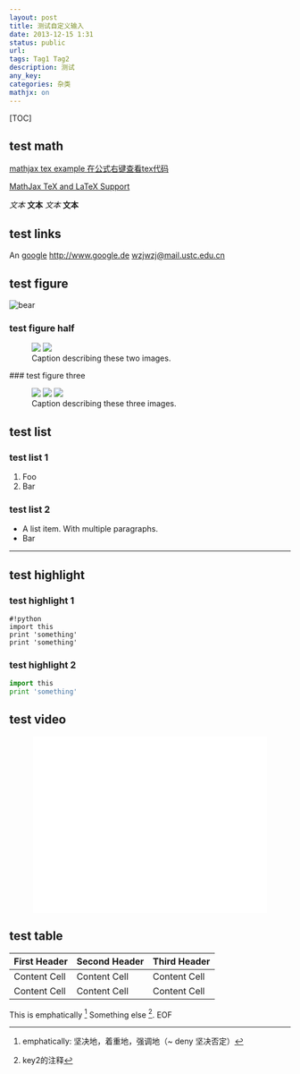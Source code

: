 ```yaml
---
layout: post
title: 测试自定义输入
date: 2013-12-15 1:31
status: public
url:
tags: Tag1 Tag2
description: 测试
any_key:
categories: 杂类
mathjx: on
---
```

<script type="text/javascript">document.write("<div id='toc'>")</script>
[TOC]
<script type="text/javascript">document.write("</div>") </script>

## test math

[mathjax tex example 在公式右键查看tex代码](http://www.mathjax.org/demos/tex-samples/)

<script type="math/tex; mode=display">
\left( \sum_{k=1}^n a_k b_k \right)^2  \\ \sqrt{3x-1}+(1+x)^2     
</script>


[MathJax TeX and LaTeX Support](http://docs.mathjax.org/en/latest/tex.html)

<script type="math/tex; mode=display">
     \begin{aligned}
     \nabla \times \vec{\mathbf{B}} -\, \frac1c\, \frac{\partial\vec{\mathbf{E}}}{\partial t} & = \frac{4\pi}{c}\vec{\mathbf{j}}   \\\
      \nabla \cdot \vec{\mathbf{E}} & = 4 \pi \rho   \\\
     \nabla \times \vec{\mathbf{E}}\, +\, \frac1c\, \frac{\partial\vec{\mathbf{B}}}{\partial t} & = \vec{\mathbf{0}}  \\\
     \nabla \cdot \vec{\mathbf{B}} & = 0 \end{aligned}
\space \space \space \space \space \space \sqrt{3x-1}+(1+x)^2
</script>

<script type="math/tex; mode=display">
\left( \sum_{k=1}^n a_k b_k \right)^2  \\ \sqrt{3x-1}+(1+x)^2     
</script>

<script type="math/tex; mode=display">
     \begin{aligned}
     \nabla \times \vec{\mathbf{B}} -\, \frac1c\, \frac{\partial\vec{\mathbf{E}}}{\partial t} & = \frac{4\pi}{c}\vec{\mathbf{j}}   \\\
      \nabla \cdot \vec{\mathbf{E}} & = 4 \pi \rho   \\\
     \nabla \times \vec{\mathbf{E}}\, +\, \frac1c\, \frac{\partial\vec{\mathbf{B}}}{\partial t} & = \vec{\mathbf{0}}  \\\
     \nabla \cdot \vec{\mathbf{B}} & = 0 \end{aligned}
\space \space \space \space \space \space \sqrt{3x-1}+(1+x)^2
</script>



*文本*   **文本**
_文本_   __文本__

## test links

An [google](http://www.google.de)
<http://www.google.de>
<wzjwzj@mail.ustc.edu.cn>

## test figure

![bear](/images/figures/bearlogo.jpg)


### test figure half
<figure class="half">
	<img src="/images/figures/bearlogo.jpg">
	<img src="/images/figures/bearlogo.jpg">
	<figcaption>Caption describing these two images.</figcaption>
</figure>
### test figure three
<figure class="third">
	<a href="/images/figures/bearlogo.jpg"><img src="/images/figures/bearlogo.jpg"></a>
	<a href="/images/figures/bearlogo.jpg"><img src="/images/figures/bearlogo.jpg"></a>
	<a href="/images/figures/bearlogo.jpg"><img src="/images/figures/bearlogo.jpg"></a>
	<figcaption>Caption describing these three images.</figcaption>
</figure>

## test list
### test list 1
1.  Foo
2.  Bar

### test list 2
*   A list item.
    With multiple paragraphs.
*   Bar

-----------
## test highlight
### test highlight 1
    #!python
    import this
    print 'something'
    print 'something'

### test highlight 2
```python
import this
print 'something'
```

## test video
<div style="text-align:center">
<iframe width="420" height="315" src="//www.youtube.com/embed/y0ZjGvez83g" frameborder="0" allowfullscreen></iframe>
</div>

## test table

First Header | Second Header | Third Header
------------ | ------------- | ------------
Content Cell | Content Cell  | Content Cell
Content Cell | Content Cell  | Content Cell

This is emphatically [^1]
Something else [^key2].
EOF

[^1]: emphatically: 坚决地，着重地，强调地（~ deny 坚决否定）
[^key2]: key2的注释
